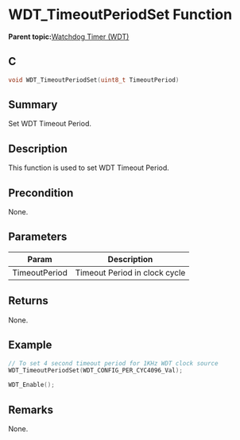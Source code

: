 # WDT\_TimeoutPeriodSet Function

**Parent topic:**[Watchdog Timer \(WDT\)](GUID-516654BB-A119-4984-BC8E-A7890E6C958E.md)

## C

```c
void WDT_TimeoutPeriodSet(uint8_t TimeoutPeriod)
```

## Summary

Set WDT Timeout Period.

## Description

This function is used to set WDT Timeout Period.

## Precondition

None.

## Parameters

|Param|Description|
|-----|-----------|
|TimeoutPeriod|Timeout Period in clock cycle|

## Returns

None.

## Example

```c
// To set 4 second timeout period for 1KHz WDT clock source
WDT_TimeoutPeriodSet(WDT_CONFIG_PER_CYC4096_Val);

WDT_Enable();
```

## Remarks

None.

